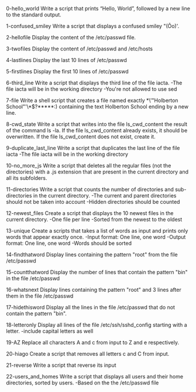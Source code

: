 0-hello_world
Write a script that prints “Hello, World”, followed by a new line to the standard output.

1-confused_smiley
Write a script that displays a confused smiley "(Ôo)'.

2-hellofile
Display the content of the /etc/passwd file.

3-twofiles
Display the content of /etc/passwd and /etc/hosts

4-lastlines
Display the last 10 lines of /etc/passwd

5-firstlines
Display the first 10 lines of /etc/passwd

6-third_line
Write a script that displays the third line of the file iacta.
-The file iacta will be in the working directory
-You're not allowed to use sed

7-file
Write a shell script that creates a file named exactly \*\\'"Holberton School"\'\\*$\?\*\*\*\*\*:) 
containing the text Holberton School ending by a new line.

8-cwd_state
Write a script that writes into the file ls_cwd_content the result of the command ls -la. 
If the file ls_cwd_content already exists, it should be overwritten. 
If the file ls_cwd_content does not exist, create it.

9-duplicate_last_line
Write a script that duplicates the last line of the file iacta
-The file iacta will be in the working directory

10-no_more_js
Write a script that deletes all the regular files (not the directories) with a .js 
extension that are present in the current directory and all its subfolders.

11-directories
Write a script that counts the number of directories and sub-directories in the current directory.
-The current and parent directories should not be taken into account
-Hidden directories should be counted

12-newest_files
Create a script that displays the 10 newest files in the current directory.
-One file per line
-Sorted from the newest to the oldest

13-unique
Create a scripts that takes a list of words as input and prints only words that appear exactly once.
-Input format: One line, one word
-Output format: One line, one word
-Words should be sorted

14-findthatword
Display lines containing the pattern "root" from the file /etc/passwd

15-countthatword
Display the number of lines that contain the pattern "bin" in the file /etc/passwd

16-whatsnext
Display lines containing the pattern "root" and 3 lines after them in the file /etc/passwd

17-hidethisword
Display all the lines in the file /etc/passwd that do not contain the pattern "bin".

18-letteronly
Display all lines of the file /etc/ssh/sshd_config starting with a letter.
-include capital letters as well

19-AZ
Replace all characters A and c from input to Z and e respectively.

20-hiago
Create a script that removes all letters c and C from input.

21-reverse
Write a script that reverse its input

22-users_and_homes
Write a script that displays all users and their home directories, sorted by users.
-Based on the the /etc/passwd file
